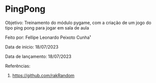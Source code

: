 # PingPong
Objetivo:
Treinamento do módulo pygame, com a criação de um jogo do tipo ping pong para jogar em sala de aula

Feito por: Fellipe Leonardo Peixoto Cunha¹

Data de inicio: 18/07/2023

Data de lançamento: 18/07/2023

Referências:

1. https://github.com/rakRandom
